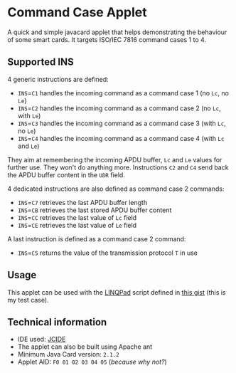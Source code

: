 # Command Case Applet
A quick and simple javacard applet that helps demonstrating the behaviour of some smart cards.
It targets ISO/IEC 7816 command cases 1 to 4. 

## Supported INS

4 generic instructions are defined:
  * `INS`=`C1` handles the incoming command as a command case 1 (no `Lc`, no `Le`)
  * `INS`=`C2` handles the incoming command as a command case 2 (no `Lc`, with `Le`)
  * `INS`=`C3` handles the incoming command as a command case 3 (with `Lc`, no `Le`)
  * `INS`=`C4` handles the incoming command as a command case 4 (with `Lc` and `Le`)
 
They aim at remembering the incoming APDU buffer, `Lc` and `Le` values for further use. They won't do anything more. Instructions `C2` and `C4` send back the APDU buffer content in the `UDR` field.

4 dedicated instructions are also defined as command case 2 commands:
  * `INS`=`C7` retrieves the last APDU buffer length
  * `INS`=`CB` retrieves the last stored APDU buffer content
  * `INS`=`CC` retrieves the last value of `Lc` field
  * `INS`=`CE` retrieves the last value of `Le` field

A last instruction is defined as a command case 2 command:
 * `INS`=`C5` returns the value of the transmission protocol `T` in use

## Usage

This applet can be used with the [LINQPad](https://www.linqpad.net/) script defined in [this gist](https://gist.github.com/zetoken/bdd06ded7cd8e1f58e06c34d72041036) (this is my test case).

## Technical information

  * IDE used: [JCIDE](https://www.javacardos.com/tools/)
  * The applet can also be built using Apache ant
  * Minimum Java Card version: `2.1.2`
  * Applet AID: `F0 01 02 03 04 05` (*because why not?*)